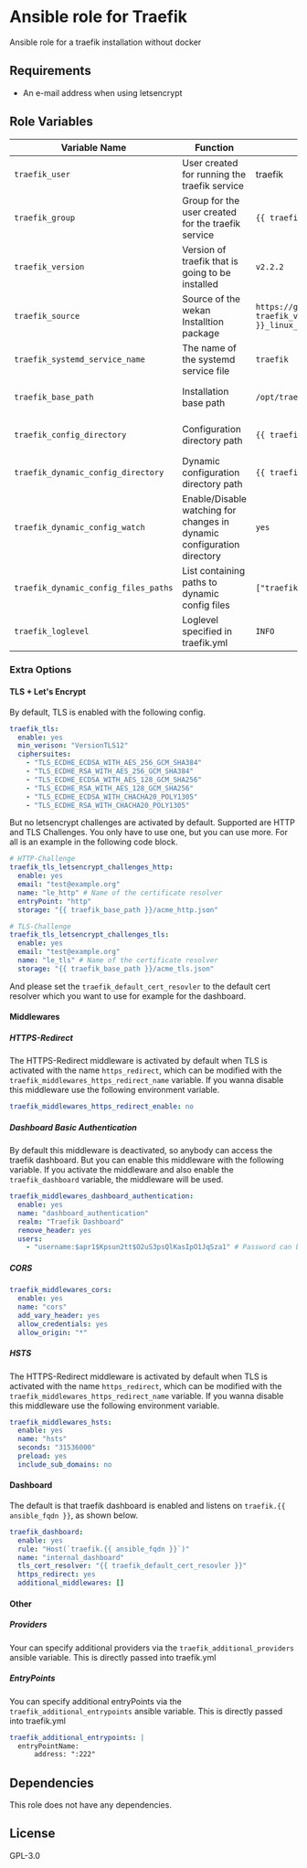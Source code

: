# Ansible role for Traefik

Ansible role for a traefik installation without docker

## Requirements

* An e-mail address when using letsencrypt

## Role Variables

| Variable Name | Function | Default value | Comment |
| ------------- | -------- | ------------- | ------- |
| `traefik_user` | User created for running the traefik service | traefik |
| `traefik_group` | Group for the user created for the traefik service | `{{ traefik_user }}` |
| `traefik_version` | Version of traefik that is going to be installed | `v2.2.2`  | 
| `traefik_source` | Source of the wekan Installtion package | `https://github.com/containous/traefik/releases/download/{{ traefik_version }}/traefik_{{ traefik_version }}_linux_amd64.tar.gz` |
| `traefik_systemd_service_name` | The name of the systemd service file | `traefik` |
| `traefik_base_path` | Installation base path | `/opt/traefik` | Without trailing slash 
| `traefik_config_directory` | Configuration directory path | `{{ traefik_base_path }}/config` | Without trailing slash
| `traefik_dynamic_config_directory` | Dynamic configuration directory path | `{{ traefik_config_directory }}/dynamic` | Without trailing slash
| `traefik_dynamic_config_watch` | Enable/Disable watching for changes in dynamic configuration directory | `yes` |
| `traefik_dynamic_config_files_paths` | List containing paths to dynamic config files | `["traefik/*"]` |
| `traefik_loglevel` | Loglevel specified in traefik.yml | `INFO` |

### Extra Options
#### TLS + Let's Encrypt
By default, TLS is enabled with the following config.
```yaml
traefik_tls:
  enable: yes
  min_verison: "VersionTLS12"
  ciphersuites:
    - "TLS_ECDHE_ECDSA_WITH_AES_256_GCM_SHA384"
    - "TLS_ECDHE_RSA_WITH_AES_256_GCM_SHA384"
    - "TLS_ECDHE_ECDSA_WITH_AES_128_GCM_SHA256"
    - "TLS_ECDHE_RSA_WITH_AES_128_GCM_SHA256"
    - "TLS_ECDHE_ECDSA_WITH_CHACHA20_POLY1305"
    - "TLS_ECDHE_RSA_WITH_CHACHA20_POLY1305"
```
But no letsencrypt challenges are activated by default. Supported are HTTP and TLS Challenges. You only have to use one, but you can use more. For all is an example in the following code block.
```yaml
# HTTP-Challenge
traefik_tls_letsencrypt_challenges_http:
  enable: yes
  email: "test@example.org"
  name: "le_http" # Name of the certificate resolver
  entryPoint: "http"
  storage: "{{ traefik_base_path }}/acme_http.json"

# TLS-Challenge
traefik_tls_letsencrypt_challenges_tls:
  enable: yes
  email: "test@example.org"
  name: "le_tls" # Name of the certificate resolver
  storage: "{{ traefik_base_path }}/acme_tls.json"
```
And please set the `traefik_default_cert_resovler` to the default cert resolver which you want to use for example for the dashboard.
#### Middlewares
##### HTTPS-Redirect
The HTTPS-Redirect middleware is activated by default when TLS is activated with the name `https_redirect`, which can be modified with the `traefik_middlewares_https_redirect_name` variable. If you wanna disable this middleware use the following environment variable.
```yaml
traefik_middlewares_https_redirect_enable: no
```

##### Dashboard Basic Authentication
By default this middleware is deactivated, so anybody can access the traefik dashboard. But you can enable this middleware with the following variable. If you activate the middleware and also enable the `traefik_dashboard` variable, the middleware will be used.
```yaml
traefik_middlewares_dashboard_authentication:
  enable: yes
  name: "dashboard_authentication"
  realm: "Traefik Dashboard"
  remove_header: yes
  users:
    - "username:$apr1$Kpsun2tt$O2uS3psQlKasIpO1JqSza1" # Password can be generated by htpasswd tool
```

##### CORS
```yaml
traefik_middlewares_cors:
  enable: yes
  name: "cors"
  add_vary_header: yes
  allow_credentials: yes
  allow_origin: "*"
```

##### HSTS
The HTTPS-Redirect middleware is activated by default when TLS is activated with the name `https_redirect`, which can be modified with the `traefik_middlewares_https_redirect_name` variable. If you wanna disable this middleware use the following environment variable.
```yaml
traefik_middlewares_hsts:
  enable: yes
  name: "hsts"
  seconds: "31536000"
  preload: yes
  include_sub_domains: no
```


#### Dashboard
The default is that traefik dashboard is enabled and listens on `traefik.{{ ansible_fqdn }}`, as shown below. 
```yaml
traefik_dashboard:
  enable: yes
  rule: "Host(`traefik.{{ ansible_fqdn }}`)"
  name: "internal_dashboard"
  tls_cert_resolver: "{{ traefik_default_cert_resovler }}"
  https_redirect: yes
  additional_middlewares: []
```

#### Other
##### Providers
Your can specify additional providers via the `traefik_additional_providers` ansible variable. This is directly passed into traefik.yml

##### EntryPoints
You can specify additional entryPoints via the `traefik_additional_entrypoints` ansible variable. This is directly passed into traefik.yml
```yaml
traefik_additional_entrypoints: |
  entryPointName:
      address: ":222"
```


## Dependencies
This role does not have any dependencies.

## License

GPL-3.0
